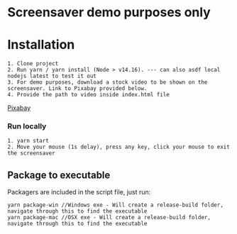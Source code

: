 # Screensaver demo purposes only

# Installation

```
1. Clone project
2. Run yarn / yarn install (Node > v14.16). --- can also asdf local nodejs latest to test it out
3. For demo purposes, download a stock video to be shown on the screensaver. Link to Pixabay provided below.
4. Provide the path to video inside index.html file
```
 [Pixabay](https://pixabay.com/videos/)
 
 
 ### Run locally
 
 ```
 1. yarn start
 2. Move your mouse (1s delay), press any key, click your mouse to exit the screensaver
 ```
 
 
 ## Package to executable 
 
Packagers are included in the script file, just run:

```
yarn package-win //Windows exe - Will create a release-build folder, navigate through this to find the executable
yarn package-mac //OSX exe - Will create a release-build folder, navigate through this to find the executable
```

 
